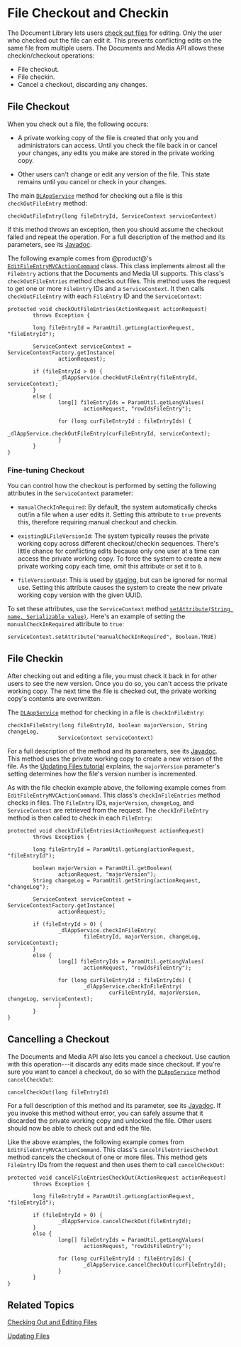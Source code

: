 # File Checkout and Checkin [](id=file-checkout-and-checkin)

The Document Library lets users 
[check out files](/discover/portal/-/knowledge_base/7-1/checking-out-and-editing-files) 
for editing. Only the user who checked out the file can edit it. This prevents 
conflicting edits on the same file from multiple users. The Documents and Media 
API allows these checkin/checkout operations: 

-   File checkout. 
-   File checkin. 
-   Cancel a checkout, discarding any changes. 

## File Checkout [](id=file-checkout)

When you check out a file, the following occurs: 

-   A private working copy of the file is created that only you and 
    administrators can access. Until you check the file back in or cancel your 
    changes, any edits you make are stored in the private working copy. 

-   Other users can't change or edit any version of the file. This state remains 
    until you cancel or check in your changes. 

The main 
[`DLAppService`](@platform-ref@/7.1-latest/javadocs/portal-kernel/com/liferay/document/library/kernel/service/DLAppService.html) 
method for checking out a file is this `checkOutFileEntry` method: 

    checkOutFileEntry(long fileEntryId, ServiceContext serviceContext)

If this method throws an exception, then you should assume the checkout failed 
and repeat the operation. For a full description of the method and its 
parameters, see its 
[Javadoc](@platform-ref@/7.1-latest/javadocs/portal-kernel/com/liferay/document/library/kernel/service/DLAppService.html#checkOutFileEntry-long-com.liferay.portal.kernel.service.ServiceContext-). 

The following example comes from @product@'s 
[`EditFileEntryMVCActionCommand`](https://github.com/liferay/liferay-portal/blob/master/modules/apps/document-library/document-library-web/src/main/java/com/liferay/document/library/web/internal/portlet/action/EditFileEntryMVCActionCommand.java) 
class. This class implements almost all the `FileEntry` actions that the 
Documents and Media UI supports. This class's `checkOutFileEntries` method 
checks out files. This method uses the request to get one or more `FileEntry` 
IDs and a `ServiceContext`. It then calls `checkOutFileEntry` with each 
`FileEntry` ID and the `ServiceContext`: 

    protected void checkOutFileEntries(ActionRequest actionRequest)
            throws Exception {

            long fileEntryId = ParamUtil.getLong(actionRequest, "fileEntryId");

            ServiceContext serviceContext = ServiceContextFactory.getInstance(
                    actionRequest);

            if (fileEntryId > 0) {
                    _dlAppService.checkOutFileEntry(fileEntryId, serviceContext);
            }
            else {
                    long[] fileEntryIds = ParamUtil.getLongValues(
                            actionRequest, "rowIdsFileEntry");

                    for (long curFileEntryId : fileEntryIds) {
                            _dlAppService.checkOutFileEntry(curFileEntryId, serviceContext);
                    }
            }
    }

### Fine-tuning Checkout [](id=fine-tuning-checkout)

You can control how the checkout is performed by setting the following 
attributes in the `ServiceContext` parameter: 

-   `manualCheckInRequired`: By default, the system automatically checks out/in 
    a file when a user edits it. Setting this attribute to `true` prevents this, 
    therefore requiring manual checkout and checkin. 

-   `existingDLFileVersionId`: The system typically reuses the private working 
    copy across different checkout/checkin sequences. There's little chance for 
    conflicting edits because only one user at a time can access the private 
    working copy. To force the system to create a new private working copy each 
    time, omit this attribute or set it to `0`. 

-   `fileVersionUuid`: This is used by 
    [staging](/discover/portal/-/knowledge_base/7-1/staging-content-for-publication), 
    but can be ignored for normal use. Setting this attribute causes the system 
    to create the new private working copy version with the given UUID. 

To set these attributes, use the `ServiceContext` method 
[`setAttribute(String name, Serializable value)`](@platform-ref@/7.1-latest/javadocs/portal-kernel/com/liferay/portal/kernel/service/ServiceContext.html#setAttribute-java.lang.String-java.io.Serializable-). 
Here's an example of setting the `manualCheckInRequired` attribute to `true`: 

    serviceContext.setAttribute("manualCheckInRequired", Boolean.TRUE)

## File Checkin [](id=file-checkin)

After checking out and editing a file, you must check it back in for other users 
to see the new version. Once you do so, you can't access the private working 
copy. The next time the file is checked out, the private working copy's contents 
are overwritten. 

The 
[`DLAppService`](@platform-ref@/7.1-latest/javadocs/portal-kernel/com/liferay/document/library/kernel/service/DLAppService.html) 
method for checking in a file is `checkInFileEntry`: 

    checkInFileEntry(long fileEntryId, boolean majorVersion, String changeLog, 
                    ServiceContext serviceContext)

For a full description of the method and its parameters, see its 
[Javadoc](@platform-ref@/7.1-latest/javadocs/portal-kernel/com/liferay/document/library/kernel/service/DLAppService.html#checkInFileEntry-long-boolean-java.lang.String-com.liferay.portal.kernel.service.ServiceContext-). 
This method uses the private working copy to create a new version of the file. 
As the 
[Updating Files tutorial](/develop/tutorials/-/knowledge_base/7-1/updating-files) 
explains, the `majorVersion` parameter's setting determines how the file's 
version number is incremented. 

As with the file checkin example above, the following example comes from 
`EditFileEntryMVCActionCommand`. This class's `checkInFileEntries` method checks 
in files. The `FileEntry` IDs, `majorVersion`, `changeLog`, and `ServiceContext` 
are retrieved from the request. The `checkInFileEntry` method is then called to 
check in each `FileEntry`: 

    protected void checkInFileEntries(ActionRequest actionRequest)
            throws Exception {

            long fileEntryId = ParamUtil.getLong(actionRequest, "fileEntryId");

            boolean majorVersion = ParamUtil.getBoolean(
                    actionRequest, "majorVersion");
            String changeLog = ParamUtil.getString(actionRequest, "changeLog");

            ServiceContext serviceContext = ServiceContextFactory.getInstance(
                    actionRequest);

            if (fileEntryId > 0) {
                    _dlAppService.checkInFileEntry(
                            fileEntryId, majorVersion, changeLog, serviceContext);
            }
            else {
                    long[] fileEntryIds = ParamUtil.getLongValues(
                            actionRequest, "rowIdsFileEntry");

                    for (long curFileEntryId : fileEntryIds) {
                            _dlAppService.checkInFileEntry(
                                    curFileEntryId, majorVersion, changeLog, serviceContext);
                    }
            }
    }

## Cancelling a Checkout [](id=cancelling-a-checkout)

The Documents and Media API also lets you cancel a checkout. Use caution with 
this operation---it discards any edits made since checkout. If you're sure you 
want to cancel a checkout, do so with the 
[`DLAppService`](@platform-ref@/7.1-latest/javadocs/portal-kernel/com/liferay/document/library/kernel/service/DLAppService.html) 
method `cancelCheckOut`: 

    cancelCheckOut(long fileEntryId)

For a full description of this method and its parameter, see its 
[Javadoc](@platform-ref@/7.1-latest/javadocs/portal-kernel/com/liferay/document/library/kernel/service/DLAppService.html#cancelCheckOut-long-). 
If you invoke this method without error, you can safely assume that it discarded 
the private working copy and unlocked the file. Other users should now be able 
to check out and edit the file. 

Like the above examples, the following example comes from 
`EditFileEntryMVCActionCommand`. This class's `cancelFileEntriesCheckOut` method 
cancels the checkout of one or more files. This method gets `FileEntry` IDs from 
the request and then uses them to call `cancelCheckOut`: 

    protected void cancelFileEntriesCheckOut(ActionRequest actionRequest)
            throws Exception {

            long fileEntryId = ParamUtil.getLong(actionRequest, "fileEntryId");

            if (fileEntryId > 0) {
                    _dlAppService.cancelCheckOut(fileEntryId);
            }
            else {
                    long[] fileEntryIds = ParamUtil.getLongValues(
                            actionRequest, "rowIdsFileEntry");

                    for (long curFileEntryId : fileEntryIds) {
                            _dlAppService.cancelCheckOut(curFileEntryId);
                    }
            }
    }

## Related Topics [](id=related-topics)

[Checking Out and Editing Files](/discover/portal/-/knowledge_base/7-1/checking-out-and-editing-files)

[Updating Files](/develop/tutorials/-/knowledge_base/7-1/updating-files)
